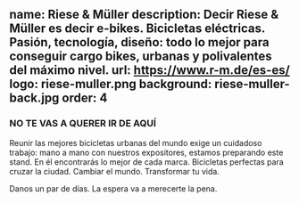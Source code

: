 name: Riese & Müller
description: Decir Riese & Müller es decir e-bikes. Bicicletas eléctricas. Pasión, tecnología, diseño: todo lo mejor para conseguir cargo bikes, urbanas y polivalentes del máximo nivel.
url: https://www.r-m.de/es-es/
logo: riese-muller.png
background: riese-muller-back.jpg
order: 4
----
### NO TE VAS A QUERER IR DE AQUÍ

Reunir las mejores bicicletas urbanas del mundo exige un cuidadoso trabajo: mano a mano con nuestros expositores, estamos preparando este stand. En él encontrarás lo mejor de cada marca. Bicicletas perfectas para cruzar la ciudad. Cambiar el mundo. Transformar tu vida.

Danos un par de días. La espera va a merecerte la pena.

